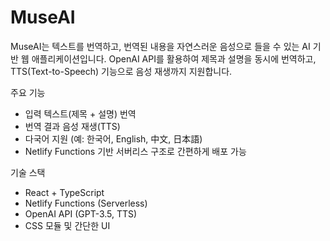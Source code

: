 # MuseAI

MuseAI는 텍스트를 번역하고, 번역된 내용을 자연스러운 음성으로 들을 수 있는 AI 기반 웹 애플리케이션입니다.
OpenAI API를 활용하여 제목과 설명을 동시에 번역하고, TTS(Text-to-Speech) 기능으로 음성 재생까지 지원합니다.

주요 기능
* 입력 텍스트(제목 + 설명) 번역
* 번역 결과 음성 재생(TTS)
* 다국어 지원 (예: 한국어, English, 中文, 日本語)
* Netlify Functions 기반 서버리스 구조로 간편하게 배포 가능

기술 스택
* React + TypeScript
* Netlify Functions (Serverless)
* OpenAI API (GPT-3.5, TTS)
* CSS 모듈 및 간단한 UI
